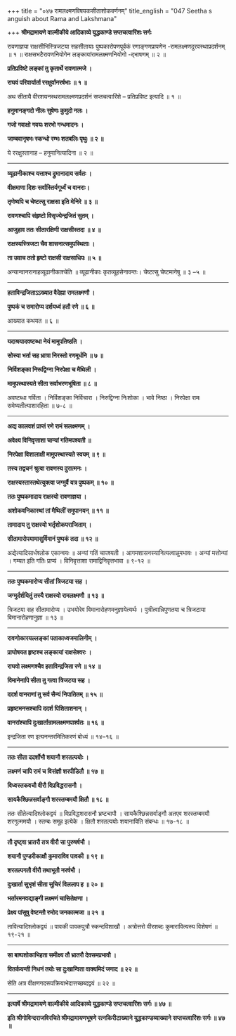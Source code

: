+++
title = "०४७ रामलक्ष्मणविषयकसीताशोकवर्णनम्"
title_english = "047 Seetha s anguish about Rama and Lakshmana"

+++
**श्रीमद्रामायणे वाल्मीकीये आदिकाव्ये युद्धकाण्डे सप्तचत्वारिंशः सर्गः**

रावणाज्ञया राक्षसीभिस्त्रिजटया सहसीतायाः पुष्पकारोपणपूर्वकं रणाङ्गणप्रापणेन -रामलक्ष्मणदुरवस्थाप्रदर्शनम् ॥ १ ॥ राक्षसभटैरावणनियोगेन लङ्कायांरामलक्ष्मणनियोगो -द्भाषणम् ॥ २ ॥

**प्रतिप्रविष्टे लङ्कां तु कृतार्थे रावणात्मजे ।**

**राघवं परिवार्यार्ता ररक्षुर्वानरर्षभाः ॥ १ ॥**

अथ सीतायै वीरशयनस्थरामलक्ष्मणप्रदर्शनं सप्तचत्वारिंशे – प्रतिप्रविष्ट इत्यादि ॥ १ ॥

**हनुमानङ्गदो नीलः सुषेणः कुमुदो नलः ।**

**गजो गवाक्षो गवयः शरभो गन्धमादनः ।**

**जाम्बवानृषभः स्कन्धो रम्भः शतबलिः पृथुः ॥ २ ॥**

ये ररक्षुस्तानाह – हनुमानित्यादिना ॥ २ ॥

****

**व्यूढानीकाश्च यत्ताश्च द्रुमानादाय सर्वतः ।**

**वीक्षमाणा दिशः सर्वास्तिर्यगूर्ध्वं च वानराः।**

**तृणेष्वपि च चेष्टत्सु राक्षसा इति मेनिरे ॥ ३ ॥**

**रावणश्चापि संहृष्टो विसृज्येन्द्रजितं सुतम् ।**

**आजुहाव ततः सीतारक्षिणी राक्षसीस्तदा ॥ ४ ॥**

**राक्षस्यस्त्रिजटा चैव शासनात्समुपस्थिताः ।**

**ता उवाच ततो हृष्टो राक्षसी राक्षसाधिपः ॥ ५ ॥**

अन्यान्वानरानाहव्यूढानीकाश्चेति ॥ व्यूढानीकाः कृतव्यूहसेनावन्तः। चेष्टत्सु चेष्टमानेषु ॥ ३ –५ ॥

****

**हताविन्द्रजिताऽऽख्यात वैदेह्या रामलक्ष्मणौ ।**

**पुष्पकं च समारोप्य दर्शयध्वं हतौ रणे ॥ ६ ॥**

आख्यात कथयत ॥ ६ ॥

****

**यदाश्रयादवष्टब्धा नेयं मामुपतिष्ठति ।**

**सोस्या भर्ता सह भ्रात्रा निरस्तो रणमूर्धनि ॥ ७ ॥**

**निर्विशङ्का निरूद्विग्ना निरपेक्षा च मैथिली ।**

**मामुपस्थास्यते सीता सर्वाभरणभूषिता ॥ ८ ॥**

अवष्टब्धा गर्विता । निर्विशङ्का निर्विचारा । निरुद्विग्ना निःशोका । भावे निष्ठा । निरपेक्षा रामः समेष्यतीत्याशारहिता ॥ ७-८ ॥

****

**अद्य कालवशं प्राप्तं रणे रामं सलक्ष्मणम् ।**

**अवेक्ष्य विनिवृत्ताशा चान्यां गतिमपश्यती ॥**

**निरपेक्षा विशालाक्षी मामुपस्थास्यते स्वयम् ॥ ९ ॥**

**तस्य तद्वचनं श्रुत्वा रावणस्य दुरात्मनः ।**

**राक्षस्यस्तास्तथेत्युक्त्वा जग्मुर्वै यत्र पुष्पकम् ॥ १० ॥**

**ततः पुष्पकमादाय राक्षस्यो रावणाज्ञया ।**

**अशोकवनिकास्थां तां मैथिलीं समुपानयन् ॥ ११ ॥**

**तामादाय तु राक्षस्यो भर्तृशोकपराजिताम् ।**

**सीतामारोपयामासुर्विमानं पुष्पकं तदा ॥ १२ ॥**

अद्येत्यादिसार्धश्लोक एकान्वयः ॥ अन्यां गतिं चापश्यती । आगमशासनस्यानित्यत्वान्नुमभावः । अन्यां मत्तोन्यां । गम्यत इति गतिः प्राप्यं । विनिवृत्ताशा रामाद्विनिवृत्तभावा ॥ ९-१२ ॥

****

**ततः पुष्पकमारोप्य सीतां त्रिजटया सह ।**

**जग्मुर्दर्शयितुं तस्यै राक्षस्यो रामलक्ष्मणौ ॥ १३ ॥**

त्रिजटया सह सीतामारोप्य । उभयोरेव विमानारोहणमनुज्ञायेत्यर्थः । पुत्रीत्वान्निपुणतया च त्रिजटाया विमानारोहणानुज्ञा ॥ १३ ॥

****

**रावणोकारयल्लङ्कां पताकाध्वजमालिनीम् ।**

**प्राघोषयत हृष्टश्च लङ्कायां राक्षसेश्वरः ।**

**राघवो लक्ष्मणश्चैव हताविन्द्रजिता रणे ॥ १४ ॥**

**विमानेनापि सीता तु गत्वा त्रिजटया सह ।**

**ददर्श वानराणां तु सर्व सैन्यं निपातितम् ॥ १५ ॥**

**प्रहृष्टमनसश्चापि ददर्श पिशिताशनान् ।**

**वानरांश्चापि दुःखार्तान्रामलक्ष्मणपार्श्वतः ॥ १६ ॥**

इन्द्रजिता रण इत्यनन्तरमितिकरणं बोध्यं ॥ १४–१६ ॥

****

**ततः सीता ददर्शोभौ शयानौ शरतल्पयोः ।**

**लक्ष्मणं चापि रामं च विसंज्ञौ शरपीडितौ ॥ १७ ॥**

**विध्वस्तकवचौ वीरौ विप्रविद्धरासनौ ।**

**सायकैश्छिन्नसर्वाङ्गौ शरस्तम्बमयौ क्षितौ ॥ १८ ॥**

ततः सीतेत्यादिश्लोकद्वयं ॥ विप्रविद्धशरासनौ भ्रष्टचापौ । सायकैश्छिन्नसर्वाङ्गौ अतएव शरस्तम्बमयौ शरगुल्ममयौ । स्तम्बः समूह इत्येके । क्षितौ शरतल्पयोः शयानाविति संबन्धः ॥ १७-१८ ॥

****

**तौ दृष्ट्वा भ्रातरौ तत्र वीरौ सा पुरुषर्षभौ ।**

**शयानौ पुण्डरीकाक्षौ कुमाराविव पावकी ॥ १९ ॥**

**शरतल्पगतौ वीरौ तथाभूतौ नरर्षभौ ।**

**दुःखार्ता सुभृशं सीता सुचिरं विललाप ह ॥ २० ॥**

**भर्तारमनवद्याङ्गी लक्ष्मणं चासितेक्षणा ।**

**प्रेक्ष्य पांसुषु वेष्टन्तौ रुरोद जनकात्मजा ॥ २१ ॥**

तावित्यादिश्लोकद्वयं ॥ पावकी पावकपुत्रौ स्कन्दविशाखौ । अत्रोत्तरो वीरशब्दः कुमारावित्यस्य विशेषणं ॥ १९-२१ ॥

****

**सा बाष्पशोकाभिहता समीक्ष्य तौ भ्रातरौ देवसमप्रभावौ ।**

**वितर्कयन्ती निधनं तयोः सा दुःखान्विता वाक्यमिदं जगाद ॥ २२ ॥**

सेति अत्र वीक्षणगदरूपक्रियाभेदात्तच्छब्दद्वयं ॥ २२ ॥

****

**इत्यार्षे श्रीमद्रामायणे वाल्मीकीये आदिकाव्ये युद्धकाण्डे सप्तचत्वारिंशः सर्गः ॥ ४७ ॥**

**इति श्रीगोविन्दराजविरचिते श्रीमद्रामायणभूषणे रत्नकिरीटाख्याने युद्धकाण्डव्याख्याने सप्तचत्वारिंशः सर्गः ॥ ४७ ॥**
